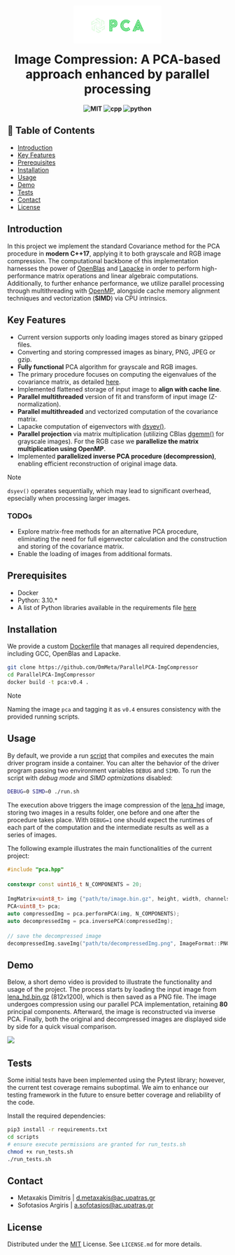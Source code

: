 <h1 align="center">
<br>
<img src="./media/logo.png" alt="logo" style="width:200px;margin-bottom:0.3vh">
<br>
<strong>Image Compression: A PCA-based approach enhanced by parallel processing</strong>
</h1>



<h4 align="center">
    <img src="https://img.shields.io/badge/License-MIT-%2300599C.svg" alt="MIT" style="height: 20px;">
    <img src="https://img.shields.io/badge/C++-17-%2300599C.svg?logo=c%2B%2B&logoColor=white" alt="cpp" style="height: 20px;">
    <img src="https://img.shields.io/badge/Python-3.10-%2300599C.svg?logo=python&logoColor=white" alt="python" style="height: 20px;">
 
</h4>




## 🚩 Table of Contents
* [Introduction](#introduction)
* [Key Features](#key-features)
* [Prerequisites](#prerequisites)
* [Installation](#installation)
* [Usage](#usage)
* [Demo](#demo)
* [Tests](#tests)
* [Contact](#contact)
* [License](#license)


## Introduction
In this project we implement the standard Covariance method for the PCA procedure in **modern C++17**, applying it to both grayscale and RGB image compression. The computational backbone of this implementation harnesses the power of [OpenBlas][openblas-link] and [Lapacke][lapacke-link] in order to perform high-performance matrix operations and linear algebraic computations. Additionally, to further enhance performance, we utilize parallel processing through multithreading with [OpenMP][openmp-link], alongside cache memory alignment techniques and vectorization (**SIMD**) via CPU intrinsics. 

## Key Features
- Current version supports only loading images stored as binary gzipped files.
- Converting and storing compressed images as binary, PNG, JPEG or gzip.
- **Fully functional** PCA algorithm for grayscale and RGB images.
- The primary procedure focuses on computing the eigenvalues of the covariance matrix, as detailed [here][method-link].
- Implemented flattened storage of input image to **align with cache line**.
- **Parallel multithreaded** version of fit and transform of input image (Z-normalization).
- **Parallel multithreaded** and vectorized computation of the covariance matrix.
- Lapacke computation of eigenvectors with [dsyev()][dsyev-link].
- **Parallel projection** via matrix multiplication (utilizing CBlas [dgemm()][dgemm-link] for grayscale images). For the RGB case we **parallelize the matrix multiplication using OpenMP**.
- Implemented **parallelized inverse PCA procedure (decompression)**, enabling efficient reconstruction of original image data.

>[!NOTE]
> `dsyev()` operates sequentially, which may lead to significant overhead, epsecially when processing larger images.

### TODOs
- Explore matrix-free methods for an alternative PCA procedure, eliminating the need for full eigenvector calculation and the construction and storing of the covariance matrix.
- Enable the loading of images from additional formats.


## Prerequisites
- Docker
- Python: 3.10.*
- A list of Python libraries available in the requirements file [here][requirements-link]

## Installation
We provide a custom [Dockerfile][dockerfile-link] that manages all required dependencies, including GCC, OpenBlas and Lapacke.

```bash
git clone https://github.com/DmMeta/ParallelPCA-ImgCompressor
cd ParallelPCA-ImgCompressor
docker build -t pca:v0.4 .
``` 
>[!NOTE]
> Naming the image `pca` and tagging it as `v0.4` ensures consistency with the provided running scripts.

## Usage
By default, we provide a run [script][script-link] that compiles and executes the main driver program inside a container. You can alter the behavior of the driver program passing two environment variables `DEBUG` and `SIMD`. 
To run the script with *debug mode* and *SIMD optmizations* disabled:
```bash
DEBUG=0 SIMD=0 ./run.sh
``` 
The execution above triggers the image compression of the [lena_hd][lena-link] image, storing two images in a results folder, one before and one after the procedure takes place.
With `DEBUG=1` one should expect the runtimes of each part of the computation and the intermediate results as well as a series of images.

The following example illustrates the main functionalities of the current project:
```C++
#include "pca.hpp"

constexpr const uint16_t N_COMPONENTS = 20;

ImgMatrix<uint8_t> img {"path/to/image.bin.gz", height, width, channels, Order::ROW_MAJOR};
PCA<uint8_t> pca;
auto compressedImg = pca.performPCA(img, N_COMPONENTS);
auto decompressedImg = pca.inversePCA(compressedImg);

// save the decompressed image
decompressedImg.saveImg("path/to/decompressedImg.png", ImageFormat::PNG);
```

## Demo
Below, a short demo video is provided to illustrate the functionality and usage of the project. The process starts by loading the input image from [lena_hd.bin.gz][lena-hd] (812x1200), which is then saved as a PNG file. The image undergoes compression using our parallel PCA implementation, retaining **80** principal components. Afterward, the image is reconstructed via inverse PCA. Finally, both the original and decompressed images are displayed side by side for a quick visual comparison.

![](./media/demo.gif)


## Tests
Some initial tests have been implemented using the Pytest library; however, the current test coverage remains suboptimal. 
We aim to enhance our testing framework in the future to ensure better coverage and reliability of the code.

Install the required dependencies:
```bash
pip3 install -r requirements.txt
cd scripts
# ensure execute permissions are granted for run_tests.sh
chmod +x run_tests.sh
./run_tests.sh
```


## Contact
- Metaxakis Dimitris | <a href="mailto:d.metaxakis@ac.upatras.gr">d.metaxakis@ac.upatras.gr</a>
- Sofotasios Argiris | <a href="mailto:a.sofotasios@ac.upatras.gr">a.sofotasios@ac.upatras.gr</a>


## License
Distributed under the [MIT] License. See `LICENSE.md` for more details.

<!-- MARKDOWN LINKS -->
[openblas-link]:https://github.com/OpenMathLib/OpenBLAS
[lapacke-link]: https://www.netlib.org/lapack/lapacke.html
[requirements-link]: ./requirements.txt
[openmp-link]: https://www.openmp.org/
[dockerfile-link]: ./Dockerfile
[script-link]: ./scripts/run.sh
[lena-link]: ./data/lena_hd.bin.gz
[MIT]: https://en.wikipedia.org/wiki/MIT_License
[method-link]: https://visualstudiomagazine.com/Articles/2024/01/17/principal-component-analysis.aspx
[dsyev-link]: https://netlib.org/lapack/explore-html-3.6.1/d2/d8a/group__double_s_yeigen_ga442c43fca5493590f8f26cf42fed4044.html
[dgemm-link]: https://www.netlib.org/lapack/explore-html/dd/d09/group__gemm_ga1e899f8453bcbfde78e91a86a2dab984.html#ga1e899f8453bcbfde78e91a86a2dab984
[lena-hd]: https://github.com/Sofosss/CEID-ParallelPCA_ImageCompression/blob/main/data/lena_hd.bin.gz